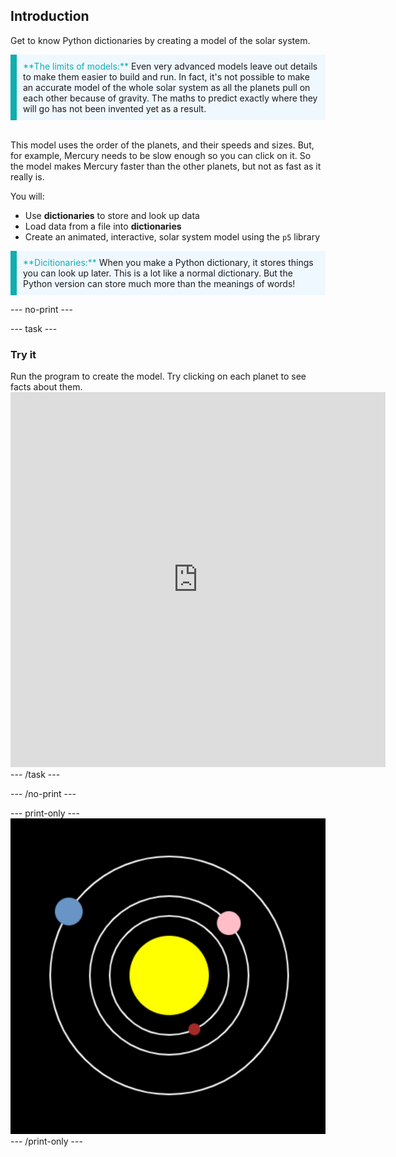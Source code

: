 ## Introduction

Get to know Python dictionaries by creating a model of the solar system.

<p style="border-left: solid; border-width:10px; border-color: #0faeb0; background-color: aliceblue; padding: 10px;">
<span style="color: #0faeb0">**The limits of models:**</span> Even very advanced models leave out details to make them easier to build and run. In fact, it's not possible to make an accurate model of the whole solar system as all the planets pull on each other because of gravity. The maths to predict exactly where they will go has not been invented yet as a result.

<br>This model uses the order of the planets, and their speeds and sizes. But, for example, Mercury needs to be slow enough so you can click on it. So the model makes Mercury faster than the other planets, but not as fast as it really is.
</p>

You will:
 - Use **dictionaries** to store and look up data
 - Load data from a file into **dictionaries**
 - Create an animated, interactive, solar system model using the `p5` library

<p style="border-left: solid; border-width:10px; border-color: #0faeb0; background-color: aliceblue; padding: 10px;">
<span style="color: #0faeb0">**Dicitionaries:**</span> When you make a Python dictionary, it stores things you can look up later. This is a lot like a normal dictionary. But the Python version can store much more than the meanings of words!
</p>

--- no-print ---

--- task ---
### Try it
<div style="display: flex; flex-wrap: wrap">
<div style="flex-basis: 175px; flex-grow: 1">  
Run the program to create the model. Try clicking on each planet to see facts about them.
</div>
<div class="trinket">
<iframe src="https://trinket.io/embed/python/33d830b0ce?outputOnly=true&runOption=run" width="600" height="600" frameborder="0" marginwidth="0" marginheight="0" allowfullscreen></iframe>
</div>
</div>
--- /task ---

--- /no-print ---

--- print-only ---
![Completed project.](images/completed_preview.png)
--- /print-only ---
